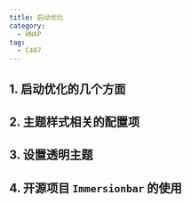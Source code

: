 ```yaml
---
title: 启动优化 
category: 
  - HNAP 
tag:
  - C407 
---
```


## 1. 启动优化的几个方面

## 2. 主题样式相关的配置项

## 3. 设置透明主题

## 4. 开源项目 `Immersionbar` 的使用